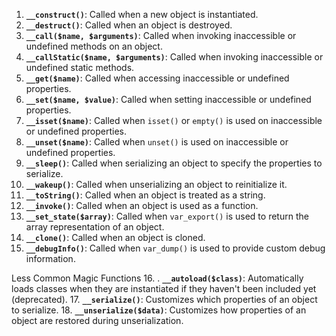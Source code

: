 
1. **`__construct()`**: Called when a new object is instantiated.
2. **`__destruct()`**: Called when an object is destroyed.
3. **`__call($name, $arguments)`**: Called when invoking inaccessible or undefined methods on an object.
4. **`__callStatic($name, $arguments)`**: Called when invoking inaccessible or undefined static methods.
5. **`__get($name)`**: Called when accessing inaccessible or undefined properties.
6. **`__set($name, $value)`**: Called when setting inaccessible or undefined properties.
7. **`__isset($name)`**: Called when `isset()` or `empty()` is used on inaccessible or undefined properties.
8. **`__unset($name)`**: Called when `unset()` is used on inaccessible or undefined properties.
9. **`__sleep()`**: Called when serializing an object to specify the properties to serialize.
10. **`__wakeup()`**: Called when unserializing an object to reinitialize it.
11. **`__toString()`**: Called when an object is treated as a string.
12. **`__invoke()`**: Called when an object is used as a function.
13. **`__set_state($array)`**: Called when `var_export()` is used to return the array representation of an object.
14. **`__clone()`**: Called when an object is cloned.
15. **`__debugInfo()`**: Called when `var_dump()` is used to provide custom debug information.

Less Common Magic Functions
16. . **`__autoload($class)`**: Automatically loads classes when they are instantiated if they haven't been included yet (deprecated).
17. **`__serialize()`**: Customizes which properties of an object to serialize.
18. **`__unserialize($data)`**: Customizes how properties of an object are restored during unserialization.
